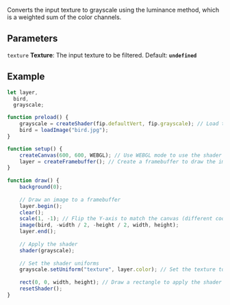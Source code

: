 Converts the input texture to grayscale using the luminance method, which is a weighted sum of the color channels.

## Parameters
`texture` **Texture**: The input texture to be filtered. Default: **`undefined`**

## Example
```javascript hl_lines="29"
let layer,
  bird,
  grayscale;

function preload() {
    grayscale = createShader(fip.defaultVert, fip.grayscale); // Load the shader
    bird = loadImage("bird.jpg");
}

function setup() {
    createCanvas(600, 600, WEBGL); // Use WEBGL mode to use the shader
    layer = createFramebuffer(); // Create a framebuffer to draw the image onto
}
  
function draw() {
    background(0);
    
    // Draw an image to a framebuffer 
    layer.begin();
    clear();
    scale(1, -1); // Flip the Y-axis to match the canvas (different coordinate system in framebuffer)
    image(bird, -width / 2, -height / 2, width, height);
    layer.end();
    
    // Apply the shader
    shader(grayscale);
    
    // Set the shader uniforms
    grayscale.setUniform("texture", layer.color); // Set the texture to apply the shader to
    
    rect(0, 0, width, height); // Draw a rectangle to apply the shader to
    resetShader(); 
}
```